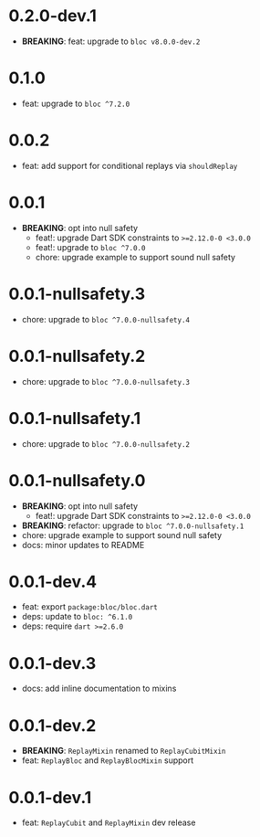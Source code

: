 # 0.2.0-dev.1

- **BREAKING**: feat: upgrade to `bloc v8.0.0-dev.2`

# 0.1.0

- feat: upgrade to `bloc ^7.2.0`

# 0.0.2

- feat: add support for conditional replays via `shouldReplay`

# 0.0.1

- **BREAKING**: opt into null safety
  - feat!: upgrade Dart SDK constraints to `>=2.12.0-0 <3.0.0`
  - feat!: upgrade to `bloc ^7.0.0`
  - chore: upgrade example to support sound null safety

# 0.0.1-nullsafety.3

- chore: upgrade to `bloc ^7.0.0-nullsafety.4`

# 0.0.1-nullsafety.2

- chore: upgrade to `bloc ^7.0.0-nullsafety.3`

# 0.0.1-nullsafety.1

- chore: upgrade to `bloc ^7.0.0-nullsafety.2`

# 0.0.1-nullsafety.0

- **BREAKING**: opt into null safety
  - feat!: upgrade Dart SDK constraints to `>=2.12.0-0 <3.0.0`
- **BREAKING**: refactor: upgrade to `bloc ^7.0.0-nullsafety.1`
- chore: upgrade example to support sound null safety
- docs: minor updates to README

# 0.0.1-dev.4

- feat: export `package:bloc/bloc.dart`
- deps: update to `bloc: ^6.1.0`
- deps: require `dart >=2.6.0`

# 0.0.1-dev.3

- docs: add inline documentation to mixins

# 0.0.1-dev.2

- **BREAKING**: `ReplayMixin` renamed to `ReplayCubitMixin`
- feat: `ReplayBloc` and `ReplayBlocMixin` support

# 0.0.1-dev.1

- feat: `ReplayCubit` and `ReplayMixin` dev release
